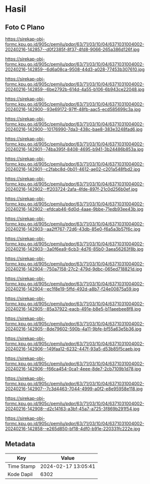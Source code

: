 # Hasil

## Foto C Plano

https://sirekap-obj-formc.kpu.go.id/905c/pemilu/pdpr/63/71/03/10/04/6371031004002-20240216-142857--d0f2385f-8f37-4fd8-9066-265a386d126f.jpg

https://sirekap-obj-formc.kpu.go.id/905c/pemilu/pdpr/63/71/03/10/04/6371031004002-20240216-142859--6d6a08ca-9508-44d3-a028-77453b307610.jpg

https://sirekap-obj-formc.kpu.go.id/905c/pemilu/pdpr/63/71/03/10/04/6371031004002-20240216-142859--6be2792b-614d-4a55-b106-6b943ce22048.jpg

https://sirekap-obj-formc.kpu.go.id/905c/pemilu/pdpr/63/71/03/10/04/6371031004002-20240216-142900--93e69172-97ff-48fb-aac5-ecd585699c3a.jpg

https://sirekap-obj-formc.kpu.go.id/905c/pemilu/pdpr/63/71/03/10/04/6371031004002-20240216-142900--10176990-7da3-438c-bae8-383e3248fad6.jpg

https://sirekap-obj-formc.kpu.go.id/905c/pemilu/pdpr/63/71/03/10/04/6371031004002-20240216-142901--74ba395f-8408-4695-b941-3b24486b853a.jpg

https://sirekap-obj-formc.kpu.go.id/905c/pemilu/pdpr/63/71/03/10/04/6371031004002-20240216-142901--c2fabc8d-0b01-4612-ae02-c201a548fbd2.jpg

https://sirekap-obj-formc.kpu.go.id/905c/pemilu/pdpr/63/71/03/10/04/6371031004002-20240216-142902--ff203724-2afa-4fde-897f-21c0d256b0ef.jpg

https://sirekap-obj-formc.kpu.go.id/905c/pemilu/pdpr/63/71/03/10/04/6371031004002-20240216-142902--efdcab46-6d0d-4aae-9bbe-71edb93ee43b.jpg

https://sirekap-obj-formc.kpu.go.id/905c/pemilu/pdpr/63/71/03/10/04/6371031004002-20240216-142903--aa2ff767-72d6-43db-85e0-f6a5a3b57f6c.jpg

https://sirekap-obj-formc.kpu.go.id/905c/pemilu/pdpr/63/71/03/10/04/6371031004002-20240216-142903--3a0f6ea9-6cb3-4d76-85b0-3aea56263f8b.jpg

https://sirekap-obj-formc.kpu.go.id/905c/pemilu/pdpr/63/71/03/10/04/6371031004002-20240216-142904--750a7158-27c2-479d-9dbc-065ed718821d.jpg

https://sirekap-obj-formc.kpu.go.id/905c/pemilu/pdpr/63/71/03/10/04/6371031004002-20240216-142904--ec1f8e19-5ffd-492d-a8b7-f24e00875a59.jpg

https://sirekap-obj-formc.kpu.go.id/905c/pemilu/pdpr/63/71/03/10/04/6371031004002-20240216-142905--85a37922-eacb-491e-b8e5-b11aeebee8f8.jpg

https://sirekap-obj-formc.kpu.go.id/905c/pemilu/pdpr/63/71/03/10/04/6371031004002-20240216-142905--8de79602-590b-4a11-9bfe-bf55a63e5b36.jpg

https://sirekap-obj-formc.kpu.go.id/905c/pemilu/pdpr/63/71/03/10/04/6371031004002-20240216-142906--149faa12-6232-447f-93a5-d53b85f5caeb.jpg

https://sirekap-obj-formc.kpu.go.id/905c/pemilu/pdpr/63/71/03/10/04/6371031004002-20240216-142906--f66ca454-0ca1-4eee-8de7-2cb7109b1d78.jpg

https://sirekap-obj-formc.kpu.go.id/905c/pemilu/pdpr/63/71/03/10/04/6371031004002-20240216-142907--7c3d4463-7044-4999-a0f2-e8e95958e118.jpg

https://sirekap-obj-formc.kpu.go.id/905c/pemilu/pdpr/63/71/03/10/04/6371031004002-20240216-142908--d2c14163-a3bf-45a7-a725-3f869b291f54.jpg

https://sirekap-obj-formc.kpu.go.id/905c/pemilu/pdpr/63/71/03/10/04/6371031004002-20240216-142858--e265d850-bf18-4df0-b91e-220331fc222e.jpg


## Metadata

| Key        | Value               |
| ---------- | ------------------- |
| Time Stamp | 2024-02-17 13:05:41 |
| Kode Dapil | 6302                |



